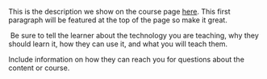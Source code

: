 This is the description we show on the course page [here](https://lab.github.com/michael-spengler/tools-hackathon-2019-typescript-introduction). This first paragraph will be featured at the top of the page so make it great.
​

​
Be sure to tell the learner about the technology you are teaching, why they should learn it, how they can use it, and what you will teach them.
​


Include information on how they can reach you for questions about the content or course. 